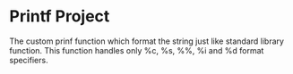 # Printf Project
The custom prinf function which format the string just like standard library function.
This function handles only %c, %s, %%, %i and %d format specifiers.
